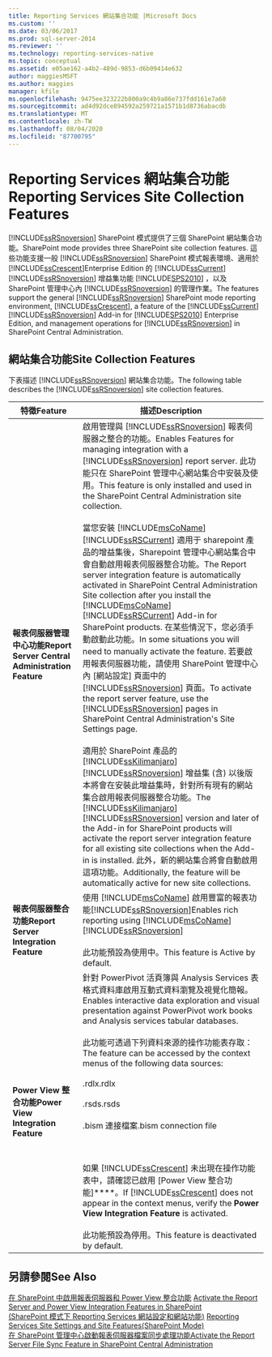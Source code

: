 ```yaml
---
title: Reporting Services 網站集合功能 |Microsoft Docs
ms.custom: ''
ms.date: 03/06/2017
ms.prod: sql-server-2014
ms.reviewer: ''
ms.technology: reporting-services-native
ms.topic: conceptual
ms.assetid: e05ae162-a4b2-489d-9853-d6b09414e632
author: maggiesMSFT
ms.author: maggies
manager: kfile
ms.openlocfilehash: 9475ee323222b800a9c4b9a86e737fdd161e7a60
ms.sourcegitcommit: ad4d92dce894592a259721a1571b1d8736abacdb
ms.translationtype: MT
ms.contentlocale: zh-TW
ms.lasthandoff: 08/04/2020
ms.locfileid: "87700795"
---
```

# <a name="reporting-services-site-collection-features"></a><span data-ttu-id="86bc9-102">Reporting Services 網站集合功能</span><span class="sxs-lookup"><span data-stu-id="86bc9-102">Reporting Services Site Collection Features</span></span>
  [!INCLUDE[ssRSnoversion](../includes/ssrsnoversion-md.md)] <span data-ttu-id="86bc9-103">SharePoint 模式提供了三個 SharePoint 網站集合功能。</span><span class="sxs-lookup"><span data-stu-id="86bc9-103">SharePoint mode provides three SharePoint site collection features.</span></span> <span data-ttu-id="86bc9-104">這些功能支援一般 [!INCLUDE[ssRSnoversion](../includes/ssrsnoversion-md.md)] SharePoint 模式報表環境、適用於 [!INCLUDE[ssCrescent](../includes/sscrescent-md.md)]Enterprise Edition 的 [!INCLUDE[ssCurrent](../includes/sscurrent-md.md)][!INCLUDE[ssRSnoversion](../includes/ssrsnoversion-md.md)] 增益集功能 [!INCLUDE[SPS2010](../includes/sps2010-md.md)] ，以及 SharePoint 管理中心內 [!INCLUDE[ssRSnoversion](../includes/ssrsnoversion-md.md)] 的管理作業。</span><span class="sxs-lookup"><span data-stu-id="86bc9-104">The features support the general [!INCLUDE[ssRSnoversion](../includes/ssrsnoversion-md.md)] SharePoint mode reporting environment, [!INCLUDE[ssCrescent](../includes/sscrescent-md.md)], a feature of the [!INCLUDE[ssCurrent](../includes/sscurrent-md.md)][!INCLUDE[ssRSnoversion](../includes/ssrsnoversion-md.md)] Add-in for [!INCLUDE[SPS2010](../includes/sps2010-md.md)] Enterprise Edition, and management operations for [!INCLUDE[ssRSnoversion](../includes/ssrsnoversion-md.md)] in SharePoint Central Administration.</span></span>  
  
## <a name="site-collection-features"></a><span data-ttu-id="86bc9-105">網站集合功能</span><span class="sxs-lookup"><span data-stu-id="86bc9-105">Site Collection Features</span></span>  
 <span data-ttu-id="86bc9-106">下表描述 [!INCLUDE[ssRSnoversion](../includes/ssrsnoversion-md.md)] 網站集合功能。</span><span class="sxs-lookup"><span data-stu-id="86bc9-106">The following table describes the [!INCLUDE[ssRSnoversion](../includes/ssrsnoversion-md.md)] site collection features.</span></span>  
  
|<span data-ttu-id="86bc9-107">特徵</span><span class="sxs-lookup"><span data-stu-id="86bc9-107">Feature</span></span>|<span data-ttu-id="86bc9-108">描述</span><span class="sxs-lookup"><span data-stu-id="86bc9-108">Description</span></span>|  
|-------------|-----------------|  
|<span data-ttu-id="86bc9-109">**報表伺服器管理中心功能**</span><span class="sxs-lookup"><span data-stu-id="86bc9-109">**Report Server Central Administration Feature**</span></span>|<span data-ttu-id="86bc9-110">啟用管理與 [!INCLUDE[ssRSnoversion](../includes/ssrsnoversion-md.md)] 報表伺服器之整合的功能。</span><span class="sxs-lookup"><span data-stu-id="86bc9-110">Enables Features for managing integration with a [!INCLUDE[ssRSnoversion](../includes/ssrsnoversion-md.md)] report server.</span></span> <span data-ttu-id="86bc9-111">此功能只在 SharePoint 管理中心網站集合中安裝及使用。</span><span class="sxs-lookup"><span data-stu-id="86bc9-111">This feature is only installed and used in the SharePoint Central Administration site collection.</span></span><br /><br /> <span data-ttu-id="86bc9-112">當您安裝 [!INCLUDE[msCoName](../includes/msconame-md.md)] [!INCLUDE[ssRSCurrent](../includes/ssrscurrent-md.md)] 適用于 sharepoint 產品的增益集後，Sharepoint 管理中心網站集合中會自動啟用報表伺服器整合功能。</span><span class="sxs-lookup"><span data-stu-id="86bc9-112">The Report server integration feature is automatically activated in SharePoint Central Administration Site collection after you install the [!INCLUDE[msCoName](../includes/msconame-md.md)] [!INCLUDE[ssRSCurrent](../includes/ssrscurrent-md.md)] Add-in for SharePoint products.</span></span> <span data-ttu-id="86bc9-113">在某些情況下，您必須手動啟動此功能。</span><span class="sxs-lookup"><span data-stu-id="86bc9-113">In some situations you will need to manually activate the feature.</span></span> <span data-ttu-id="86bc9-114">若要啟用報表伺服器功能，請使用 SharePoint 管理中心內 [網站設定] 頁面中的 [!INCLUDE[ssRSnoversion](../includes/ssrsnoversion-md.md)] 頁面。</span><span class="sxs-lookup"><span data-stu-id="86bc9-114">To activate the report server feature, use the [!INCLUDE[ssRSnoversion](../includes/ssrsnoversion-md.md)] pages in SharePoint Central Administration's Site Settings page.</span></span><br /><br /> <span data-ttu-id="86bc9-115">適用於 SharePoint 產品的 [!INCLUDE[ssKilimanjaro](../includes/sskilimanjaro-md.md)][!INCLUDE[ssRSnoversion](../includes/ssrsnoversion-md.md)] 增益集 (含) 以後版本將會在安裝此增益集時，針對所有現有的網站集合啟用報表伺服器整合功能。</span><span class="sxs-lookup"><span data-stu-id="86bc9-115">The [!INCLUDE[ssKilimanjaro](../includes/sskilimanjaro-md.md)][!INCLUDE[ssRSnoversion](../includes/ssrsnoversion-md.md)] version and later of the Add-in for SharePoint products will activate the report server integration feature for all existing site collections when the Add-in is installed.</span></span> <span data-ttu-id="86bc9-116">此外，新的網站集合將會自動啟用這項功能。</span><span class="sxs-lookup"><span data-stu-id="86bc9-116">Additionally, the feature will be automatically active for new site collections.</span></span>|  
|<span data-ttu-id="86bc9-117">**報表伺服器整合功能**</span><span class="sxs-lookup"><span data-stu-id="86bc9-117">**Report Server Integration Feature**</span></span>|<span data-ttu-id="86bc9-118">使用 [!INCLUDE[msCoName](../includes/msconame-md.md)] 啟用豐富的報表功能[!INCLUDE[ssRSnoversion](../includes/ssrsnoversion-md.md)]</span><span class="sxs-lookup"><span data-stu-id="86bc9-118">Enables rich reporting using [!INCLUDE[msCoName](../includes/msconame-md.md)] [!INCLUDE[ssRSnoversion](../includes/ssrsnoversion-md.md)]</span></span><br /><br /> <span data-ttu-id="86bc9-119">此功能預設為使用中。</span><span class="sxs-lookup"><span data-stu-id="86bc9-119">This feature is Active by default.</span></span>|  
|<span data-ttu-id="86bc9-120">**Power View 整合功能**</span><span class="sxs-lookup"><span data-stu-id="86bc9-120">**Power View Integration Feature**</span></span>|<span data-ttu-id="86bc9-121">針對 PowerPivot 活頁簿與 Analysis Services 表格式資料庫啟用互動式資料瀏覽及視覺化簡報。</span><span class="sxs-lookup"><span data-stu-id="86bc9-121">Enables interactive data exploration and visual presentation against PowerPivot work books and Analysis services tabular databases.</span></span><br /><br /> <span data-ttu-id="86bc9-122">此功能可透過下列資料來源的操作功能表存取：</span><span class="sxs-lookup"><span data-stu-id="86bc9-122">The feature can be accessed by the context menus of the following data sources:</span></span><br /><br /> <span data-ttu-id="86bc9-123">.rdlx</span><span class="sxs-lookup"><span data-stu-id="86bc9-123">.rdlx</span></span><br /><br /> <span data-ttu-id="86bc9-124">.rsds</span><span class="sxs-lookup"><span data-stu-id="86bc9-124">.rsds</span></span><br /><br /> <span data-ttu-id="86bc9-125">.bism 連接檔案</span><span class="sxs-lookup"><span data-stu-id="86bc9-125">.bism connection file</span></span><br /><br /> <br /><br /> <span data-ttu-id="86bc9-126">如果 [!INCLUDE[ssCrescent](../includes/sscrescent-md.md)] 未出現在操作功能表中，請確認已啟用 [Power View 整合功能]\*\*\*\*。</span><span class="sxs-lookup"><span data-stu-id="86bc9-126">If [!INCLUDE[ssCrescent](../includes/sscrescent-md.md)] does not appear in the context menus, verify the **Power View Integration Feature** is activated.</span></span><br /><br /> <span data-ttu-id="86bc9-127">此功能預設為停用。</span><span class="sxs-lookup"><span data-stu-id="86bc9-127">This feature is deactivated by default.</span></span>|  
  
## <a name="see-also"></a><span data-ttu-id="86bc9-128">另請參閱</span><span class="sxs-lookup"><span data-stu-id="86bc9-128">See Also</span></span>  
 <span data-ttu-id="86bc9-129">[在 SharePoint 中啟用報表伺服器和 Power View 整合功能](activate-the-report-server-and-power-view-integration-features-in-sharepoint.md) </span><span class="sxs-lookup"><span data-stu-id="86bc9-129">[Activate the Report Server and Power View Integration Features in SharePoint](activate-the-report-server-and-power-view-integration-features-in-sharepoint.md) </span></span>  
 <span data-ttu-id="86bc9-130">[&#40;SharePoint 模式下 Reporting Services 網站設定和網站功能&#41;](../../2014/reporting-services/reporting-services-site-settings-and-site-features-sharepoint-mode.md) </span><span class="sxs-lookup"><span data-stu-id="86bc9-130">[Reporting Services Site Settings and Site Features&#40;SharePoint Mode&#41;](../../2014/reporting-services/reporting-services-site-settings-and-site-features-sharepoint-mode.md) </span></span>  
 [<span data-ttu-id="86bc9-131">在 SharePoint 管理中心啟動報表伺服器檔案同步處理功能</span><span class="sxs-lookup"><span data-stu-id="86bc9-131">Activate the Report Server File Sync Feature in SharePoint Central Administration</span></span>](../../2014/reporting-services/activate-report-server-file-sync-feature-sharepoint-central-administration.md)  
  
  
